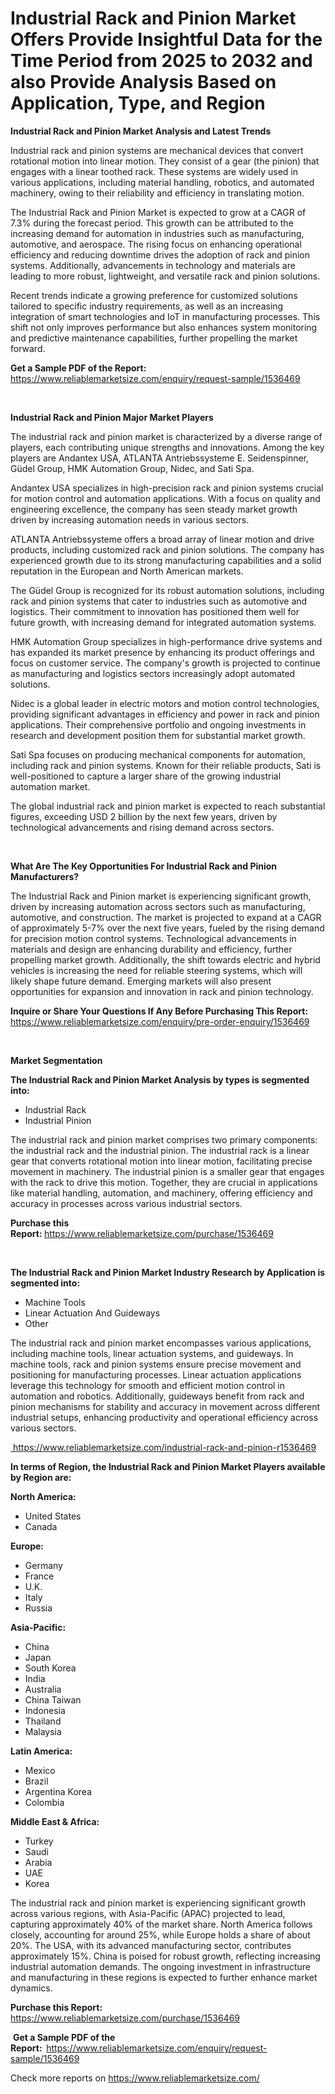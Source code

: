 <p><h1>Industrial Rack and Pinion Market Offers Provide Insightful Data for the Time Period from 2025 to 2032 and also Provide Analysis Based on Application, Type, and Region</h1></p><p><strong>Industrial Rack and Pinion Market Analysis and Latest Trends</strong></p>
<p><p>Industrial rack and pinion systems are mechanical devices that convert rotational motion into linear motion. They consist of a gear (the pinion) that engages with a linear toothed rack. These systems are widely used in various applications, including material handling, robotics, and automated machinery, owing to their reliability and efficiency in translating motion.</p><p>The Industrial Rack and Pinion Market is expected to grow at a CAGR of 7.3% during the forecast period. This growth can be attributed to the increasing demand for automation in industries such as manufacturing, automotive, and aerospace. The rising focus on enhancing operational efficiency and reducing downtime drives the adoption of rack and pinion systems. Additionally, advancements in technology and materials are leading to more robust, lightweight, and versatile rack and pinion solutions.</p><p>Recent trends indicate a growing preference for customized solutions tailored to specific industry requirements, as well as an increasing integration of smart technologies and IoT in manufacturing processes. This shift not only improves performance but also enhances system monitoring and predictive maintenance capabilities, further propelling the market forward.</p></p>
<p><strong>Get a Sample PDF of the Report:&nbsp;</strong> <a href="https://www.reliablemarketsize.com/enquiry/request-sample/1536469?utm_campaign=3555&utm_medium=2&utm_source=Github&utm_content=ia&utm_term=11042025&utm_id=industrial-rack-and-pinion">https://www.reliablemarketsize.com/enquiry/request-sample/1536469</a></p>
<p>&nbsp;</p>
<p><strong>Industrial Rack and Pinion Major Market Players</strong></p>
<p><p>The industrial rack and pinion market is characterized by a diverse range of players, each contributing unique strengths and innovations. Among the key players are Andantex USA, ATLANTA Antriebssysteme E. Seidenspinner, Güdel Group, HMK Automation Group, Nidec, and Sati Spa.</p><p>Andantex USA specializes in high-precision rack and pinion systems crucial for motion control and automation applications. With a focus on quality and engineering excellence, the company has seen steady market growth driven by increasing automation needs in various sectors.</p><p>ATLANTA Antriebssysteme offers a broad array of linear motion and drive products, including customized rack and pinion solutions. The company has experienced growth due to its strong manufacturing capabilities and a solid reputation in the European and North American markets. </p><p>The Güdel Group is recognized for its robust automation solutions, including rack and pinion systems that cater to industries such as automotive and logistics. Their commitment to innovation has positioned them well for future growth, with increasing demand for integrated automation systems.</p><p>HMK Automation Group specializes in high-performance drive systems and has expanded its market presence by enhancing its product offerings and focus on customer service. The company's growth is projected to continue as manufacturing and logistics sectors increasingly adopt automated solutions.</p><p>Nidec is a global leader in electric motors and motion control technologies, providing significant advantages in efficiency and power in rack and pinion applications. Their comprehensive portfolio and ongoing investments in research and development position them for substantial market growth.</p><p>Sati Spa focuses on producing mechanical components for automation, including rack and pinion systems. Known for their reliable products, Sati is well-positioned to capture a larger share of the growing industrial automation market.</p><p>The global industrial rack and pinion market is expected to reach substantial figures, exceeding USD 2 billion by the next few years, driven by technological advancements and rising demand across sectors.</p></p>
<p>&nbsp;</p>
<p><strong>What Are The Key Opportunities For Industrial Rack and Pinion Manufacturers?</strong></p>
<p><p>The Industrial Rack and Pinion market is experiencing significant growth, driven by increasing automation across sectors such as manufacturing, automotive, and construction. The market is projected to expand at a CAGR of approximately 5-7% over the next five years, fueled by the rising demand for precision motion control systems. Technological advancements in materials and design are enhancing durability and efficiency, further propelling market growth. Additionally, the shift towards electric and hybrid vehicles is increasing the need for reliable steering systems, which will likely shape future demand. Emerging markets will also present opportunities for expansion and innovation in rack and pinion technology.</p></p>
<p><strong>Inquire or Share Your Questions If Any Before Purchasing This Report:</strong> <a href="https://www.reliablemarketsize.com/enquiry/pre-order-enquiry/1536469?utm_campaign=3555&utm_medium=2&utm_source=Github&utm_content=ia&utm_term=11042025&utm_id=industrial-rack-and-pinion">https://www.reliablemarketsize.com/enquiry/pre-order-enquiry/1536469</a></p>
<p>&nbsp;</p>
<p><strong>Market Segmentation</strong></p>
<p><strong>The Industrial Rack and Pinion Market Analysis by types is segmented into:</strong></p>
<p><ul><li>Industrial Rack</li><li>Industrial Pinion</li></ul></p>
<p><p>The industrial rack and pinion market comprises two primary components: the industrial rack and the industrial pinion. The industrial rack is a linear gear that converts rotational motion into linear motion, facilitating precise movement in machinery. The industrial pinion is a smaller gear that engages with the rack to drive this motion. Together, they are crucial in applications like material handling, automation, and machinery, offering efficiency and accuracy in processes across various industrial sectors.</p></p>
<p><strong>Purchase this Report:&nbsp;</strong><a href="https://www.reliablemarketsize.com/purchase/1536469?utm_campaign=3555&utm_medium=2&utm_source=Github&utm_content=ia&utm_term=11042025&utm_id=industrial-rack-and-pinion">https://www.reliablemarketsize.com/purchase/1536469</a></p>
<p>&nbsp;</p>
<p><strong>The Industrial Rack and Pinion Market Industry Research by Application is segmented into:</strong></p>
<p><ul><li>Machine Tools</li><li>Linear Actuation And Guideways</li><li>Other</li></ul></p>
<p><p>The industrial rack and pinion market encompasses various applications, including machine tools, linear actuation systems, and guideways. In machine tools, rack and pinion systems ensure precise movement and positioning for manufacturing processes. Linear actuation applications leverage this technology for smooth and efficient motion control in automation and robotics. Additionally, guideways benefit from rack and pinion mechanisms for stability and accuracy in movement across different industrial setups, enhancing productivity and operational efficiency across various sectors.</p></p>
<p><a href="https://www.reliablemarketsize.com/industrial-rack-and-pinion-r1536469?utm_campaign=3555&utm_medium=2&utm_source=Github&utm_content=ia&utm_term=11042025&utm_id=industrial-rack-and-pinion">&nbsp;https://www.reliablemarketsize.com/industrial-rack-and-pinion-r1536469</a></p>
<p><strong>In terms of Region, the Industrial Rack and Pinion Market Players available by Region are:</strong></p>
<p>
    <p> <strong> North America: </strong>
        <ul>
            <li>United States</li>
            <li>Canada</li>
        </ul>
        </p> 
    <p> <strong> Europe: </strong>
        <ul>
            <li>Germany</li>
            <li>France</li>
            <li>U.K.</li>
            <li>Italy</li>
            <li>Russia</li>
        </ul>
        </p> 
    <p> <strong> Asia-Pacific: </strong>
        <ul>
            <li>China</li>
            <li>Japan</li>
            <li>South Korea</li>
            <li>India</li>
            <li>Australia</li>
            <li>China Taiwan</li>
            <li>Indonesia</li>
            <li>Thailand</li>
            <li>Malaysia</li>
        </ul>
        </p> 
    <p> <strong> Latin America: </strong>
        <ul>
            <li>Mexico</li>
            <li>Brazil</li>
            <li>Argentina Korea</li>
            <li>Colombia</li>
        </ul>
        </p> 
    <p> <strong> Middle East & Africa: </strong>
        <ul>
            <li>Turkey</li>
            <li>Saudi</li>
            <li>Arabia</li>
            <li>UAE</li>
            <li>Korea</li>
        </ul>
    </p>
    </p>
<p><p>The industrial rack and pinion market is experiencing significant growth across various regions, with Asia-Pacific (APAC) projected to lead, capturing approximately 40% of the market share. North America follows closely, accounting for around 25%, while Europe holds a share of about 20%. The USA, with its advanced manufacturing sector, contributes approximately 15%. China is poised for robust growth, reflecting increasing industrial automation demands. The ongoing investment in infrastructure and manufacturing in these regions is expected to further enhance market dynamics.</p></p>
<p><strong>Purchase this Report: </strong><a href="https://www.reliablemarketsize.com/purchase/1536469?utm_campaign=3555&utm_medium=2&utm_source=Github&utm_content=ia&utm_term=11042025&utm_id=industrial-rack-and-pinion">https://www.reliablemarketsize.com/purchase/1536469</a></p>
<p>&nbsp;<strong>Get a Sample PDF of the Report:&nbsp;&nbsp;</strong><a href="https://www.reliablemarketsize.com/enquiry/request-sample/1536469?utm_campaign=3555&utm_medium=2&utm_source=Github&utm_content=ia&utm_term=11042025&utm_id=industrial-rack-and-pinion">https://www.reliablemarketsize.com/enquiry/request-sample/1536469</a></p>
<p><strong></strong></p>
<p>Check more reports on <a href="https://www.reliablemarketsize.com/?utm_campaign=3555&utm_medium=2&utm_source=Github&utm_content=ia&utm_term=11042025&utm_id=industrial-rack-and-pinion">https://www.reliablemarketsize.com/</a></p>